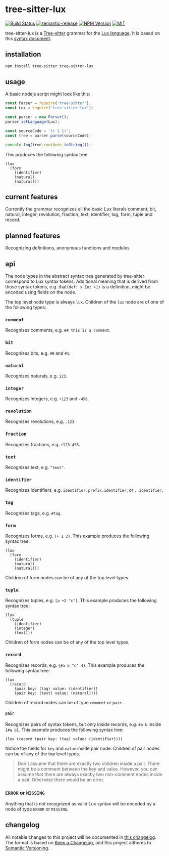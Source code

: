 # tree-sitter-lux

[![Build Status](https://dev.azure.com/fabianachammer/tree-sitter-lux/_apis/build/status/release?branchName=master&label=build)](https://dev.azure.com/fabianachammer/tree-sitter-lux/_build/latest?definitionId=7&branchName=master)
[![semantic-release](https://img.shields.io/badge/%20%20%F0%9F%93%A6%F0%9F%9A%80-semantic--release-e10079.svg)](https://github.com/semantic-release/semantic-release)
[![NPM Version](https://img.shields.io/npm/v/tree-sitter-lux)](https://www.npmjs.com/package/tree-sitter-lux)
[![MIT](https://img.shields.io/github/license/fachammer/tree-sitter-lux)](https://choosealicense.com/licenses/mit/)

tree-sitter-lux is a [Tree-sitter](http://tree-sitter.github.io/tree-sitter/)
grammar for the [Lux language](https://github.com/LuxLang/lux).
It is based on this [syntax document](https://github.com/LuxLang/lux/blob/4049370ec0d0bec578b8fcb83700d020e81386c4/documentation/specification/Syntax.md).

## installation

```bash
npm install tree-sitter tree-sitter-lux
```

## usage

A basic nodejs script might look like this:

```javascript
const Parser = require('tree-sitter');
const Lux = require('tree-sitter-lux');

const parser = new Parser();
parser.setLanguage(Lux);

const sourceCode = '(+ 1 1)';
const tree = parser.parse(sourceCode);

console.log(tree.rootNode.toString());
```

This produces the following syntax tree

```
(lux
  (form
    (identifier)
    (natural)
    (natural)))
```

## current features

Currently the grammar recognizes all the basic Lux literals comment, bit, natural, integer, revolution, fraction, text, identifier, tag, form, tuple and record.

## planned features

Recognizing definitions, anonymous functions and modules

## api
The node types in the abstract syntax tree generated by tree-sitter correspond to Lux syntax tokens.
Additional meaning that is derived from those syntax tokens, e.g. that`(def: x Int +1)` is a definition,
might be encoded using fields on the node.

The top level node type is always `lux`.
Children of the `lux` node are of one of the following types:

### `comment`
Recognizes comments, e.g. `## this is a comment`.

### `bit`
Recognizes bits, e.g. `#0` and `#1`.

### `natural`
Recognizes naturals, e.g. `123`.

### `integer`
Recognizes integers, e.g. `+123` and `-456`.

### `revolution`
Recognizes revolutions, e.g. `.123`.

### `fraction`
Recognizes fractions, e.g. `+123.456`.

### `text`
Recognizes text, e.g. `"text"`.

### `identifier`
Recognizes identifiers, e.g. `identifier`, `prefix.identifier`, or `..identifier`.

### `tag`
Recognizes tags, e.g. `#tag`.

### `form`
Recognizes forms, e.g. `(+ 1 2)`.
This example produces the following syntax tree:

    (lux
      (form
        (identifier)
        (natural)
        (natural)))

Children of form nodes can be of any of the top level types.

### `tuple`
Recognizes tuples, e.g. `[a +2 "c"]`.
This example produces the following syntax tree:

    (lux
      (tuple
        (identifier)
        (integer)
        (text)))

Children of form nodes can be of any of the top level types.

### `record`
Recognizes records, e.g. `{#a b "c" 4}`.
This example produces the following syntax tree:

    (lux
      (record
        (pair key: (tag) value: (identifier))
        (pair key: (text) value: (natural))))

Children of record nodes can be of type `comment` or `pair`.

#### `pair`
Recognizes pairs of syntax tokens, but only inside records, e.g. `#a b` inside `{#a b}`.
This example produces the following syntax tree:

    (lux (record (pair key: (tag) value: (identifier))))

Notice the fields for `key` and `value` inside pair node.
Children of pair nodes can be of any of the top level types.

> Don't assume that there are exactly two children inside a pair.
> There might be a comment between the key and value.
> However, you can assume that there are always exactly two non-comment nodes inside a pair.
> Otherwise there would be an error.

### `ERROR` or `MISSING`
Anything that is not recognized as valid Lux syntax will be encoded by a node of type `ERROR` or `MISSING`.

## changelog
All notable changes to this project will be documented in [this changelog](https://github.com/fachammer/tree-sitter-lux/blob/master/README.md).
The format is based on [Keep a Changelog](https://keepachangelog.com/en/1.0.0/),
and this project adheres to [Semantic Versioning](https://semver.org/spec/v2.0.0.html).
